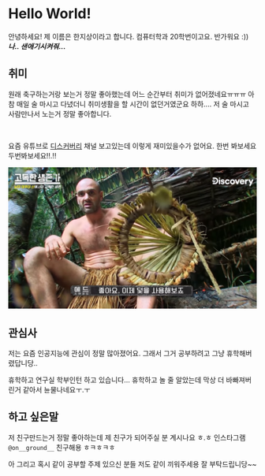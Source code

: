 # Hello World!
안녕하세요! 제 이름은 한지상이라고 합니다. 컴퓨터학과 20학번이고요. 반가워요 :))
***나.. 샌애기시켜줘...***

## 취미
원래 축구하는거랑 보는거 정말 좋아했는데 어느 순간부터 취미가 없어졌네요ㅠㅠㅠ 아참 매일 술 마시고 다녔더니 취미생활을 할 시간이 없던거였군요 하하.... 저 술 마시고 사람만나서 노는거 정말 좋아합니다. 

<br>

요즘 유튜브로 [디스커버리](https://www.youtube.com/channel/UCI6bxkc4WHwIHLis1Hg2jTw) 채널 보고있는데 이렇게 재미있을수가 없어요. 한번 봐보세요 두번봐보세요!!.!!

![](170af0a21b817fc3a.png)

## 관심사
저는 요즘 인공지능에 관심이 정말 많아졌어요. 그래서 그거 공부하려고 그냥 휴학해버렸답니당..

휴학하고 연구실 학부인턴 하고 있습니다... 휴학하고 놀 줄 알았는데 막상 더 바빠져버린거 같아서 뉸물나네요ㅜ.ㅜ

## 하고 싶은말
저 친구만드는거 정말 좋아하는데 제 친구가 되어주실 분 계시나요 ㅎ.ㅎ
인스타그램 `@on__ground__` 친구해용 ㅎㅋㅎㅋㅎ

아 그리고 혹시 같이 공부할 주제 있으신 분들 저도 같이 끼워주세용
잘 부탁드립니당~~ 

